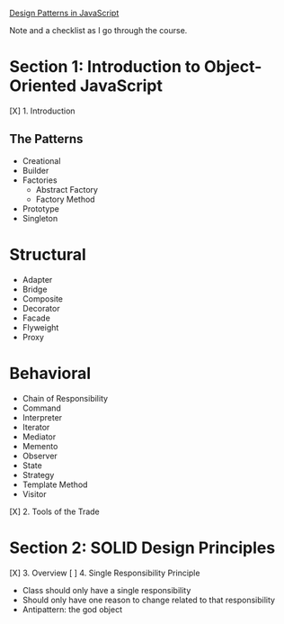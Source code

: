 [Design Patterns in JavaScript](https://www.udemy.com/course/design-patterns-javascript/learn/lecture/13880096#overview)

Note and a checklist as I go through the course.

# Section 1: Introduction to Object-Oriented JavaScript

[X] 1. Introduction

## The Patterns

- Creational
- Builder
- Factories
  - Abstract Factory
  - Factory Method
- Prototype
- Singleton

# Structural

- Adapter
- Bridge
- Composite
- Decorator
- Facade
- Flyweight
- Proxy

# Behavioral

- Chain of Responsibility
- Command
- Interpreter
- Iterator
- Mediator
- Memento
- Observer
- State
- Strategy
- Template Method
- Visitor

[X] 2. Tools of the Trade

# Section 2: SOLID Design Principles

[X] 3. Overview
[ ] 4. Single Responsibility Principle

- Class should only have a single responsibility
- Should only have one reason to change related to that responsibility
- Antipattern: the god object
